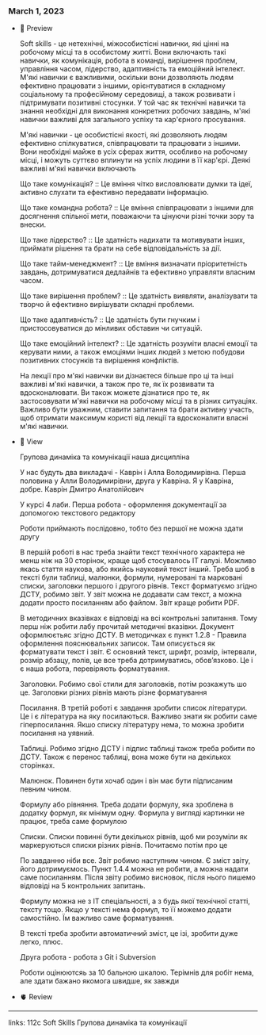 
### March 1, 2023

- 👀 Preview
    
    Soft skills - це нетехнічні, міжособистісні навички, які цінні на робочому місці та в особистому житті. Вони включають такі навички, як комунікація, робота в команді, вирішення проблем, управління часом, лідерство, адаптивність та емоційний інтелект. М'які навички є важливими, оскільки вони дозволяють людям ефективно працювати з іншими, орієнтуватися в складному соціальному та професійному середовищі, а також розвивати і підтримувати позитивні стосунки. У той час як технічні навички та знання необхідні для виконання конкретних робочих завдань, м'які навички важливі для загального успіху та кар'єрного просування.
    
    М'які навички - це особистісні якості, які дозволяють людям ефективно спілкуватися, співпрацювати та працювати з іншими. Вони необхідні майже в усіх сферах життя, особливо на робочому місці, і можуть суттєво вплинути на успіх людини в її кар'єрі. Деякі важливі м'які навички включають
    
    Що таке комунікація? :: Це вміння чітко висловлювати думки та ідеї, активно слухати та ефективно передавати інформацію.
    
    Що таке командна робота? :: Це вміння співпрацювати з іншими для досягнення спільної мети, поважаючи та цінуючи різні точки зору та внески.
    
    Що таке лідерство? :: Це здатність надихати та мотивувати інших, приймати рішення та брати на себе відповідальність за дії.
    
    Що таке тайм-менеджмент? :: Це вміння визначати пріоритетність завдань, дотримуватися дедлайнів та ефективно управляти власним часом.
    
    Що таке вирішення проблем? :: Це здатність виявляти, аналізувати та творчо й ефективно вирішувати складні проблеми.
    
    Що таке адаптивність? :: Це здатність бути гнучким і пристосовуватися до мінливих обставин чи ситуацій.
    
    Що таке емоційний інтелект? :: Це здатність розуміти власні емоції та керувати ними, а також емоціями інших людей з метою побудови позитивних стосунків та вирішення конфліктів.
    
    На лекції про м'які навички ви дізнаєтеся більше про ці та інші важливі м'які навички, а також про те, як їх розвивати та вдосконалювати. Ви також можете дізнатися про те, як застосовувати м'які навички на робочому місці та в різних ситуаціях. Важливо бути уважним, ставити запитання та брати активну участь, щоб отримати максимум користі від лекції та вдосконалити власні м'які навички.
    
- 🧠 View
    
    Групова динаміка та комунікації наша дисципліна
    
    У нас будуть два викладачі - Каврін і Алла Володимирівна. Перша половина у Алли Володимирівни, друга у Кавріна. Я у Кавріна, добре. Каврін Дмитро Анатолійович
    
    У курсі 4 лаби. Перша робота - оформлення документації за допомогою текстового редактору
    
    Роботи приймають послідовно, тобто без першої не можна здати другу
    
    В першій роботі в нас треба знайти текст технічного характера не менш ніж на 30 сторінок, краще щоб стосувалось IT галузі. Можливо якась стаття наукова, або якийсь науковий текст інший. Треба шоб в тексті були таблиці, малюнки, формули, нумеровані та марковані списки, заголовки першого і другого рівнів. Текст форматуємо згідно ДСТУ, робимо звіт. У звіт можна не додавати сам текст, а можна додати просто посиланням або файлом. Звіт краще робити PDF.
    
    В методичних вказівках є відповіді на всі контрольні запитання. Тому перш ніж робити лабу прочитай методичні вказівки. Документ оформлюєтьяс згідно ДСТУ. В методичках є пункт 1.2.8 - Правила оформлення пояснювальних записок. Там описується як форматувати текст і звіт. Є основний текст, шрифт, розмір, інтервали, розмір абзацу, полів, це все треба дотримуватись, обов’язково. Це і є наша робота, перевіряють форматування.
    
    Заголовки. Робимо свої стили для заголовків, потім розкажуть шо це. Заголовки різних рівнів мають різне форматування
    
    Посилання. В третій роботі є завдання зробити список літератури. Це і є література на яку посилаються. Важливо знати як робити саме гіперпосилання. Якшо списку літературу нема, то можна зробити посилання на уявний.
    
    Таблиці. Робимо згідно ДСТУ і підпис таблиці також треба робити по ДСТУ. Також є перенос таблиці, вона може бути на декількох сторінках. 
    
    Малюнок. Повинен бути хочаб один і він має бути підписаним певним чином.
    
    Формулу або рівняння. Треба додати формулу, яка зроблена в додатку формул, як мінімум одну. Формула у вигляді картинки не працює, треба саме формулою
    
    Списки. Списки повинні бути декількох рівнів, щоб ми розуміли як маркеруються списки різних рівнів. Почитаємо потім про це
    
    По завданню ніби все. Звіт робимо наступним чином. Є зміст звіту, його дотримуємось. Пункт 1.4.4 можна не робити, а можна надати саме посиланням. Після звіту робимо висновок, після нього пишемо відповіді на 5 контрольних запитань. 
    
    Формулу можна не з IT спеціальності, а з будь якої технічної статті, тексту тощо. Якщо у тексті нема формул, то її можемо додати самостійно. Їм важливо саме форматування. 
    
    В тексті треба зробити автоматичний зміст, це ізі, зробити дуже легко, плюс. 
    
    Друга робота - робота з Git і Subversion
    
    Роботи оцінюютсяь за 10 бальною шкалою. Терімнів для робіт нема, але здати бажано якомога швидше, як завжди
    
- 🫀 Review


---

links: 112c Soft Skills Групова динаміка та комунікації

